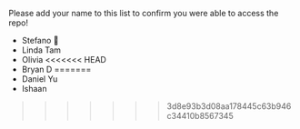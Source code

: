 Please add your name to this list to confirm you were able to access the repo!
- Stefano 🍄
- Linda Tam 
- Olivia
<<<<<<< HEAD
- Bryan D
=======
- Daniel Yu
- Ishaan
>>>>>>> 3d8e93b3d08aa178445c63b946c34410b8567345
